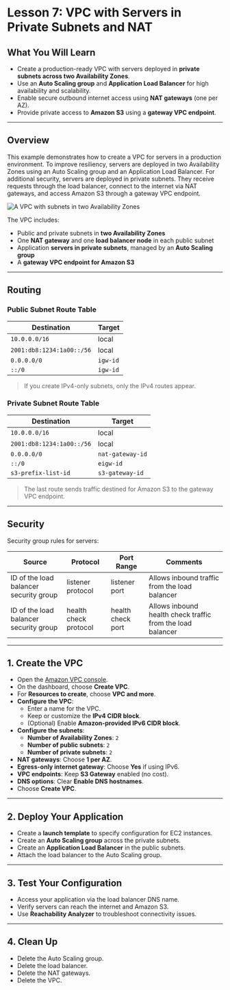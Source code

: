 # Lesson 7: VPC with Servers in Private Subnets and NAT

## What You Will Learn
- Create a production-ready VPC with servers deployed in **private subnets across two Availability Zones**.
- Use an **Auto Scaling group** and **Application Load Balancer** for high availability and scalability.
- Enable secure outbound internet access using **NAT gateways** (one per AZ).
- Provide private access to **Amazon S3** using a **gateway VPC endpoint**.

---

## Overview
This example demonstrates how to create a VPC for servers in a production environment. To improve resiliency, servers are deployed in two Availability Zones using an Auto Scaling group and an Application Load Balancer. For additional security, servers are deployed in private subnets. They receive requests through the load balancer, connect to the internet via NAT gateways, and access Amazon S3 through a gateway VPC endpoint.

![A VPC with subnets in two Availability Zones](https://docs.aws.amazon.com/images/vpc/latest/userguide/images/vpc-example-private-subnets.png)

The VPC includes:
- Public and private subnets in **two Availability Zones**
- One **NAT gateway** and one **load balancer node** in each public subnet
- Application **servers in private subnets**, managed by an **Auto Scaling group**
- A **gateway VPC endpoint for Amazon S3**

---

## Routing

### Public Subnet Route Table
| Destination               | Target        |
|---------------------------|---------------|
| `10.0.0.0/16`             | local         |
| `2001:db8:1234:1a00::/56`| local         |
| `0.0.0.0/0`               | `igw-id`      |
| `::/0`                    | `igw-id`      |

> If you create IPv4-only subnets, only the IPv4 routes appear.

### Private Subnet Route Table
| Destination               | Target            |
|---------------------------|-------------------|
| `10.0.0.0/16`             | local             |
| `2001:db8:1234:1a00::/56`| local             |
| `0.0.0.0/0`               | `nat-gateway-id`  |
| `::/0`                    | `eigw-id`         |
| `s3-prefix-list-id`       | `s3-gateway-id`   |

> The last route sends traffic destined for Amazon S3 to the gateway VPC endpoint.

---

## Security

Security group rules for servers:

| Source                                | Protocol            | Port Range         | Comments                                               |
|---------------------------------------|---------------------|--------------------|--------------------------------------------------------|
| ID of the load balancer security group| listener protocol   | listener port      | Allows inbound traffic from the load balancer          |
| ID of the load balancer security group| health check protocol| health check port | Allows inbound health check traffic from the load balancer |

---

## 1. Create the VPC

- Open the [Amazon VPC console](https://console.aws.amazon.com/vpc/).
- On the dashboard, choose **Create VPC**.
- For **Resources to create**, choose **VPC and more**.
- **Configure the VPC**:
  - Enter a name for the VPC.
  - Keep or customize the **IPv4 CIDR block**.
  - (Optional) Enable **Amazon-provided IPv6 CIDR block**.
- **Configure the subnets**:
  - **Number of Availability Zones**: `2`
  - **Number of public subnets**: `2`
  - **Number of private subnets**: `2`
- **NAT gateways**: Choose **1 per AZ**.
- **Egress-only internet gateway**: Choose **Yes** if using IPv6.
- **VPC endpoints**: Keep **S3 Gateway** enabled (no cost).
- **DNS options**: Clear **Enable DNS hostnames**.
- Choose **Create VPC**.

---

## 2. Deploy Your Application

- Create a **launch template** to specify configuration for EC2 instances.
- Create an **Auto Scaling group** across the private subnets.
- Create an **Application Load Balancer** in the public subnets.
- Attach the load balancer to the Auto Scaling group.

---

## 3. Test Your Configuration

- Access your application via the load balancer DNS name.
- Verify servers can reach the internet and Amazon S3.
- Use **Reachability Analyzer** to troubleshoot connectivity issues.

---

## 4. Clean Up

- Delete the Auto Scaling group.
- Delete the load balancer.
- Delete the NAT gateways.
- Delete the VPC.